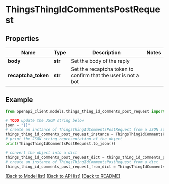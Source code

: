 # ThingsThingIdCommentsPostRequest


## Properties

Name | Type | Description | Notes
------------ | ------------- | ------------- | -------------
**body** | **str** | Set the body of the reply | 
**recaptcha_token** | **str** | Set the recaptcha token to confirm that the user is not a bot | 

## Example

```python
from openapi_client.models.things_thing_id_comments_post_request import ThingsThingIdCommentsPostRequest

# TODO update the JSON string below
json = "{}"
# create an instance of ThingsThingIdCommentsPostRequest from a JSON string
things_thing_id_comments_post_request_instance = ThingsThingIdCommentsPostRequest.from_json(json)
# print the JSON string representation of the object
print(ThingsThingIdCommentsPostRequest.to_json())

# convert the object into a dict
things_thing_id_comments_post_request_dict = things_thing_id_comments_post_request_instance.to_dict()
# create an instance of ThingsThingIdCommentsPostRequest from a dict
things_thing_id_comments_post_request_from_dict = ThingsThingIdCommentsPostRequest.from_dict(things_thing_id_comments_post_request_dict)
```
[[Back to Model list]](../README.md#documentation-for-models) [[Back to API list]](../README.md#documentation-for-api-endpoints) [[Back to README]](../README.md)


